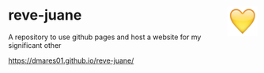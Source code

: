 # reve-juane <img src="/assets/img/yd-favicon.jpg" alt="A yellow heart" align="right" width="60">
A repository to use github pages and host a website for my significant other


https://dmares01.github.io/reve-juane/
